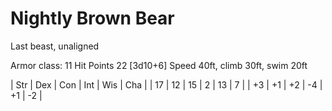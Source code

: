 # Nightly Brown Bear
Last beast, unaligned

Armor class: 11
Hit Points 22 [3d10+6]
Speed 40ft, climb 30ft, swim 20ft


| Str | Dex | Con | Int | Wis | Cha |
| 17  | 12  | 15  | 2   | 13  | 7   |
| +3  | +1  | +2  | -4  | +1  | -2  |
